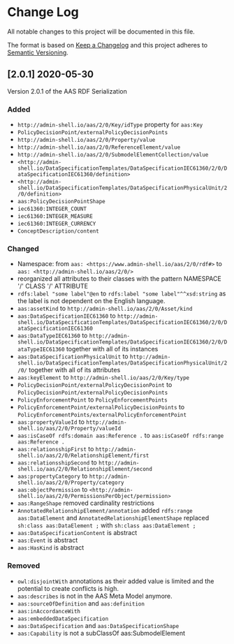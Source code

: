 # Change Log
All notable changes to this project will be documented in this file.

The format is based on [Keep a Changelog](http://keepachangelog.com/) and this project adheres to [Semantic Versioning](http://semver.org/).

## [2.0.1] 2020-05-30
Version 2.0.1 of the AAS RDF Serialization


### Added
* `http://admin-shell.io/aas/2/0/Key/idType` property for `aas:Key`
* `PolicyDecisionPoint/externalPolicyDecisionPoints`
* `http://admin-shell.io/aas/2/0/Property/value`
* `http://admin-shell.io/aas/2/0/ReferenceElement/value`
* `http://admin-shell.io/aas/2/0/SubmodelElementCollection/value`
* `<http://admin-shell.io/DataSpecificationTemplates/DataSpecificationIEC61360/2/0/DataSpecificationIEC61360/definition>`
* `<http://admin-shell.io/DataSpecificationTemplates/DataSpecificationPhysicalUnit/2/0/definition>`
* `aas:PolicyDecisionPointShape`
* `iec61360:INTEGER_COUNT`
* `iec61360:INTEGER_MEASURE`
* `iec61360:INTEGER_CURRENCY`
* `ConceptDescription/content`


### Changed
* Namespace:  from `aas: <https://www.admin-shell.io/aas/2/0/rdf#>` to `aas: <http://admin-shell.io/aas/2/0/>`
* reorganized all attributes to their classes with the pattern NAMESPACE '/' CLASS '/' ATTRIBUTE
* `rdfs:label "some label"@en` to `rdfs:label "some label"^^xsd:string` as the label is not dependent on the English language.
* `aas:assetKind` to `http://admin-shell.io/aas/2/0/Asset/kind`
* `aas:DataSpecificationIEC61360` to `http://admin-shell.io/DataSpecificationTemplates/DataSpecificationIEC61360/2/0/DataSpecificationIEC61360`
* `aas:DataTypeIEC61360` to `http://admin-shell.io/DataSpecificationTemplates/DataSpecificationIEC61360/2/0/DataTypeIEC61360` together with all of its instances
* `aas:DataSpecificationPhysicalUnit` to `http://admin-shell.io/DataSpecificationTemplates/DataSpecificationPhysicalUnit/2/0/` together with all of its attributes
* `aas:keyElement` to `http://admin-shell.io/aas/2/0/Key/type`
* `PolicyDecisionPoint/externalPolicyDecisionPoint` to `PolicyDecisionPoint/externalPolicyDecisionPoints`
* `PolicyEnforcementPoint` to `PolicyEnforcementPoints`
* `PolicyEnforcementPoint/externalPolicyDecisionPoints` to `PolicyEnforcementPoints/externalPolicyEnforcementPoint`
* `aas:propertyValueId` to `http://admin-shell.io/aas/2/0/Property/valueId`
* `aas:isCaseOf rdfs:domain aas:Reference .` to `aas:isCaseOf rdfs:range aas:Reference .`
* `aas:relationsshipFirst` to `http://admin-shell.io/aas/2/0/RelationshipElement/first`
* `aas:relationsshipSecond` to `http://admin-shell.io/aas/2/0/RelationshipElement/second`
* `aas:propertyCategory` to `http://admin-shell.io/aas/2/0/Property/category`
* `aas:objectPermission` to `<http://admin-shell.io/aas/2/0/PermissionsPerObject/permission>`
* `aas:RangeShape` removed cardinality restrictions
* `AnnotatedRelationshipElement/annotation` added `rdfs:range aas:DataElement` and `AnnotatedRelationshipElementShape` replaced `sh:class aas:DataElement ;` with `sh:class aas:DataElement ;`
* `aas:DataSpecificationContent` is abstract
* `aas:Event` is abstract
* `aas:HasKind` is abstract


### Removed
* `owl:disjointWith` annotations as their added value is limited and the potential to create conflicts is high.
* `aas:describes` is not in the AAS Meta Model anymore.
* `aas:sourceOfDefinition` and `aas:definition`
* `aas:inAccordanceWith`
* `aas:embeddedDataSpecification`
* `aas:DataSpecification` and `aas:DataSpecificationShape`
* `aas:Capability` is not a subClassOf aas:SubmodelElement
